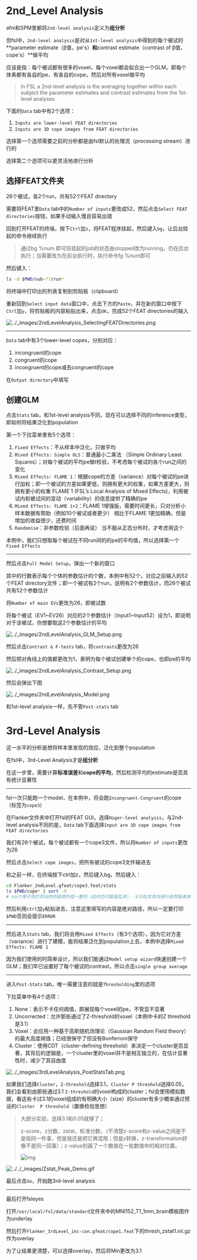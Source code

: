 # 2nd_Level Analysis

afni和SPM里都将`2nd-level analysis`定义为**组分析**

但fsl中，`2nd-level analysis`是对从`1st-level analysis`中得到的每个被试的**parameter estimate（β值，pe's）**和**contrast estimate（contrast of β值，cope's）**做平均

应该是指：每个被试都有很多的voxel，每个voxel都会拟合出一个GLM，即每个体素都有各自的pe、有各自的cope，然后对所有voxel做平均

> In FSL a 2nd-level analysis is the averaging together within each subject the parameter estimates and contrast estimates from the 1st-level analyses

下面的`Data` tab中有2个选项：

1. `Inputs are lower-level FEAT directories`
2. `Inputs are 3D cope images from FEAT directories`

选择第一个选项需要之前的分析都是由fsl默认的处理流（processing stream）进行的

选择第二个选项可以更灵活地进行分析

## 选择FEAT文件夹

26个被试，各2个run，共有52个FEAT directory

需要将FEAT里`Data` tab中的`Number of inputs`更改成52，然后点击`Select FEAT directories`按钮，如果手动输入慢且容易出错

回到打开FEAT的终端，按下`Ctrl`加`z`，将FEAT程序挂起，然后键入`bg`，让后台挂起的命令继续执行

> 通过bg %num 即可将挂起的job的状态由stopped改为running，仍在后台执行；当需要改为在前台执行时，执行命令fg %num即可

然后键入：

```bash
ls -d $PWD/sub-??/run*
```

将终端中打印出的列表复制到剪贴板（clipboard）

重新回到`Select input data`窗口中，点击下方的`Paste`，并在新的窗口中按下`Ctrl`加`y`，将剪贴板的内容粘贴出来，点击`OK`，完成52个FEAT directories的输入

![../_images/2ndLevelAnalysis_SelectingFEATDirectories.png](https://andysbrainbook.readthedocs.io/en/latest/_images/2ndLevelAnalysis_SelectingFEATDirectories.png)

---

`Data` tab中有3个lower-level copes，分别对应：

1. incongruent的cope
2. congruent的cope
3. incongruent的cope减去congruent的cope

在`Output directory`中填写

## 创建GLM

点击`Stats` tab，和1st-level analysis不同，现在可以选择不同的inference类型，即如何将结果泛化到population

第一个下拉菜单里有5个选项：

1. `Fixed Effects`：不从样本中泛化，只做平均
2. `Mixed Effects: Simple OLS`：普通最小二乘法 （Simple Ordinary Least Squares）；对每个被试的平均pe做t检验，不考虑每个被试的各个run之间的变化
3. `Mixed Effects: FLAME 1`：根据cope的方差（variance）对每个被试的pe进行加权；即一个被试的方差如果更低，则拥有更大的权重，如果方差更大，则拥有更小的权重
   FLAME 1 (FSL’s Local Analysis of Mixed Effects)，利用被试内和被试间的变动（variability）的信息提供了精确的pe
4. `Mixed Effects: FLAME 1+2`：FLAME 1增强版，需要时间更长，只对分析小样本数据有帮助（例如10个被试或者更少）
   相比于FLAME 1更加精确，但是增加的收益很少，还费时间
5. `Randomise`：非参数检验（后面再说）
   当不服从正态分布时，才考虑用这个

本例中，我们只想取每个被试在不同run间的的pe的平均值，所以选择第一个`Fixed Effects`

---

然后点击`Full Model Setup`，弹出一个新的窗口

其中的行数表示每个个体的参数估计的个数，本例中有52个，对应之前输入的52个FEAT directory文件；即一个被试有2个run，说明有2个参数估计，而26个被试共有52个参数估计

将`Number of main EVs`更改为26，即被试数

将每个被试（EV1~EV26）对应的2个参数估计（Input1~Input52）设为1，即说明对于该被试，你想要取这2个参数估计的平均

![../_images/2ndLevelAnalysis_GLM_Setup.png](https://andysbrainbook.readthedocs.io/en/latest/_images/2ndLevelAnalysis_GLM_Setup.png)

然后点击`Contrast & F-tests` tab，将`contrasts`更改为26

然后把对角线上的值都更改为1，表明为每个被试创建单个的cope，也即pe的平均

![../_images/2ndLevelAnalysis_Contrast_Setup.png](https://andysbrainbook.readthedocs.io/en/latest/_images/2ndLevelAnalysis_Contrast_Setup.png)

然后会弹出下图

![../_images/2ndLevelAnalysis_Model.png](https://andysbrainbook.readthedocs.io/en/latest/_images/2ndLevelAnalysis_Model.png)

和1st-level analysis一样，先不管`Post-stats` tab

# 3rd-Level Analysis

这一水平的分析是想将样本里发现的效应，泛化到整个population

在fsl中，3rd-Level Analysis才是**组分析**

在这一步里，需要计算**标准误差**和**cope的平均**，然后检测平均的estimate是否具有统计显著性

---

fsl一次只能跑一个model，在本例中，将会跑`Incongruent-Congruent`的cope（标签为`cope3`）

在Flanker文件夹中打开fsl的FEAT GUI，选择`Higer-level analysis`，与2nd-level analysis不同的是，`Data` tab下面选择`Input are 3D cope images from FEAT directories`

我们有26个被试，每个被试都有一个cope3文件，所以将`Number of inputs`更改为26

然后点击`Select cope images`，把所有被试的cope3文件输进去

和之前一样，在终端按下ctrl加z，然后键入bg，然后键入：

```bash
cd Flanker_2ndLevel.gfeat/cope3.feat/stats
ls $PWD/cope* | sort -V  
# sort用于将打印出的内容排列成一整列（此时仍可能是乱序），-V只在文本内进行自然版本排序，即按123的顺序排序，|管道符号表示前一条命令的输出作为后一条命令的输入；注意这样排序的结果10号被试是否在1号被试前面，如果是，请手动调整
```

然后利用`ctrl`加`y`粘贴进去，注意这里填写的内容是绝对路径，所以一定要打印`$PWD`否则会提示`ERROR`

---

然后进入`Stats` tab，我们将会用`Mixed Effects`（有3个选项），因为它对方差（variance）进行了建模，能将结果泛化到population上去，本例中选择`Mixed Effects: FLAME 1`

因为我们使用的时简单设计，所以我们能通过`Model setup wizard`快速创建一个GLM；我们早已设置好了每个被试的contrast，所以点击`single group average`

---

进入`Post-Stats` tab，唯一需要注意的就是`Thresholding`里的选项

下拉菜单中有4个选项：

1. None：表示不卡任何阈值，即展现每个voxel的pe，不管显不显著
2. Uncorrected：允许那些通过了Z-threshold的voxel（本例中卡的Z threshold是3.1）
3. Voxel：会应用一种基于高斯随机场理论（Gaussian Random Field theory）的最大高度阈值；已经很保守了但没有Bonferroni保守
4. Cluster：使用CDT（cluster-defining threshold）来决定一个cluster是否显著，其背后的逻辑是，一个cluster里的voxel并不是相互独立的，在估计显著性时，减少了其自由度

![../_images/3rdLevelAnalysis_PostStatsTab.png](https://andysbrainbook.readthedocs.io/en/latest/_images/3rdLevelAnalysis_PostStatsTab.png)

如果我们选择`Cluster`，`Z-threshold`选择3.1，`Cluster P threshold`选择0.05，我们会看到由那些通过3.1 `Z-threshold`的voxel构成的cluster；fsl会使用模拟数据，看这些卡过3.1的voxel组成的有明确大小（size）的cluster有多少概率通过预设的`Cluster  P threshold`（置换检验思想）

> 大部分实验，选择3.1和0.05就够了；
>
> z-score，z分数，zstat，标准分数，（不清楚z-score和z-value之间是不是指同一件事，但是我还是把它俩混用；但是z转换，z-transformation好像不是同一回事）；z-value刻画了一个数值在一批数值中的相对位置。
>
> ![img](https://bkimg.cdn.bcebos.com/pic/d058ccbf6c81800aaff74971b13533fa828b47bb?x-bce-process=image/resize,m_lfit,w_164,limit_1/format,f_auto)

![../../_images/Zstat_Peak_Demo.gif](https://andysbrainbook.readthedocs.io/en/latest/_images/Zstat_Peak_Demo.gif)

最后点击`Go`，开始跑3rd-level analysis

---

最后打开fsleyes

打开`/usr/local/fsl/data/standard`文件夹中的MNI152_T1_1mm_brain模板图作为underlay

然后打开`Flanker_3rdLevel_inc-con.gfeat/cope1.feat`下的thresh_zstat1.nii.gz作为overlay

为了让结果更清楚，可以选择overlay，然后将Min更改为3.1

